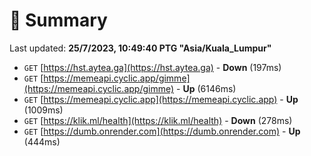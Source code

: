 # 📖 Summary
Last updated: **25/7/2023, 10:49:40 PTG "Asia/Kuala_Lumpur"**

- `GET` [https://hst.aytea.ga](https://hst.aytea.ga) - **Down** (197ms)
- `GET` [https://memeapi.cyclic.app/gimme](https://memeapi.cyclic.app/gimme) - **Up** (6146ms)
- `GET` [https://memeapi.cyclic.app](https://memeapi.cyclic.app) - **Up** (1009ms)
- `GET` [https://klik.ml/health](https://klik.ml/health) - **Down** (278ms)
- `GET` [https://dumb.onrender.com](https://dumb.onrender.com) - **Up** (444ms)
